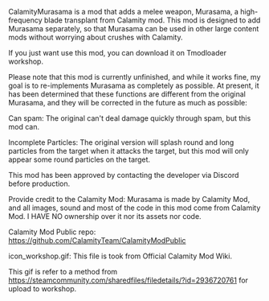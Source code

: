 CalamityMurasama is a mod that adds a melee weapon, Murasama, a high-frequency blade transplant from Calamity mod.
This mod is designed to add Murasama separately, so that Murasama can be used in other large content mods without worrying about crushes with Calamity.

If you just want use this mod, you can download it on Tmodloader workshop.

Please note that this mod is currently unfinished, and while it works fine, my goal is to re-implements Murasama as completely as possible.
At present, it has been determined that these functions are different from the original Murasama, and they will be corrected in the future as much as possible:

Can spam: The original can't deal damage quickly through spam, but this mod can.

Incomplete Particles: The original version will splash round and long particles from the target when it attacks the target, but this mod will only appear some round particles on the target.

This mod has been approved by contacting the developer via Discord before production.

Provide credit to the Calamity Mod: Murasama is made by Calamity Mod, and all images, sound and most of the code in this mod come from Calamity Mod. I HAVE NO ownership over it nor its assets nor code.

Calamity Mod Public repo: https://github.com/CalamityTeam/CalamityModPublic

icon_workshop.gif:
This file is took from Official Calamity Mod Wiki.

This gif is refer to a method from https://steamcommunity.com/sharedfiles/filedetails/?id=2936720761 for upload to workshop.
